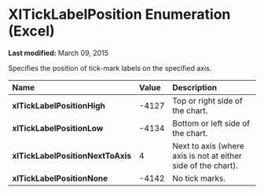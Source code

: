 
# XlTickLabelPosition Enumeration (Excel)

 **Last modified:** March 09, 2015

Specifies the position of tick-mark labels on the specified axis.


|**Name**|**Value**|**Description**|
|:-----|:-----|:-----|
| **xlTickLabelPositionHigh**|-4127|Top or right side of the chart.|
| **xlTickLabelPositionLow**|-4134|Bottom or left side of the chart.|
| **xlTickLabelPositionNextToAxis**|4|Next to axis (where axis is not at either side of the chart).|
| **xlTickLabelPositionNone**|-4142|No tick marks.|
